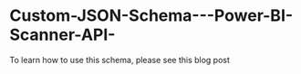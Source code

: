 # Custom-JSON-Schema---Power-BI-Scanner-API-
To learn how to use this schema, please see this blog post
